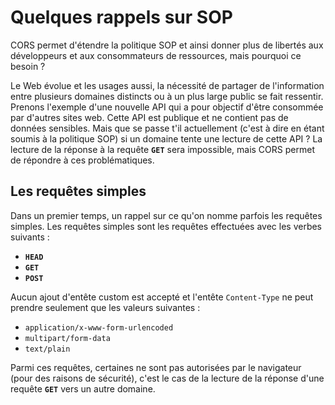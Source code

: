 # Quelques rappels sur SOP

CORS permet d'étendre la politique SOP et ainsi donner plus de libertés aux développeurs et aux consommateurs de ressources, mais pourquoi ce besoin ?

Le Web évolue et les usages aussi, la nécessité de partager de l'information entre plusieurs domaines distincts ou à un plus large public se fait ressentir. Prenons l'exemple d'une nouvelle API qui a pour objectif d'être consommée par d'autres sites web. Cette API est publique et ne contient pas de données sensibles. Mais que se passe t'il actuellement \(c'est à dire en étant soumis à la politique SOP\) si un domaine tente une lecture de cette API ? La lecture de la réponse à la requête **`GET`** sera impossible, mais CORS permet de répondre à ces problématiques.

## Les requêtes simples

Dans un premier temps, un rappel sur ce qu'on nomme parfois les requêtes simples. Les requêtes simples sont les requêtes effectuées avec les verbes suivants :

* **`HEAD`**
* **`GET`**
* **`POST`**

Aucun ajout d'entête custom est accepté et l'entête `Content-Type` ne peut prendre seulement que les valeurs suivantes :

* `application/x-www-form-urlencoded`
* `multipart/form-data`
* `text/plain`

Parmi ces requêtes, certaines ne sont pas autorisées par le navigateur \(pour des raisons de sécurité\), c'est le cas de la lecture de la réponse d'une requête **`GET`** vers un autre domaine.

